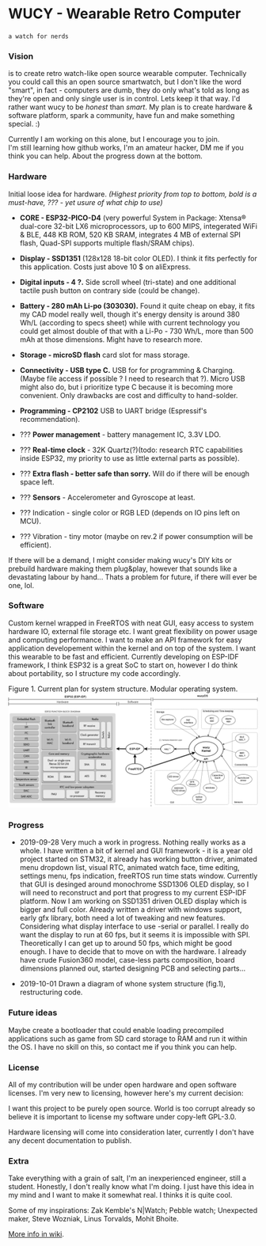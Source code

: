 # WUCY - Wearable Retro Computer

`a watch for nerds`

### Vision

is to create retro watch-like open source wearable computer. Technically you could call this an open source smartwatch, but I don't like the word "smart", in fact - computers are dumb, they do only what's told as long as they're open and only single user is in control. Lets keep it that way. I'd rather want wucy to be _honest_ than _smart_. My plan is to create hardware & software platform, spark a community, have fun and make something special. :)

Currently I am working on this alone, but I encourage you to join.  
I'm still learning how github works, I'm an amateur hacker, DM me if you think you can help. About the progress down at the bottom.

### Hardware

Initial loose idea for hardware.
_(Highest priority from top to bottom, bold is a must-have, ??? - yet usure of what chip to use)_

* **CORE - ESP32-PICO-D4** (very powerful System in Package: Xtensa® dual-core 32-bit LX6 microprocessors, up to 600 MIPS, integerated WiFi & BLE, 448 KB ROM, 520 KB SRAM, integrates 4 MB of external SPI flash, Quad-SPI supports multiple flash/SRAM chips).
* **Display - SSD1351** (128x128 18-bit color OLED). I think it fits perfectly for this application. Costs just above 10 $ on aliExpress.
* **Digital inputs - 4 ?.** Side scroll wheel (tri-state) and one additional tactile push button on contrary side (could be change).
* **Battery - 280 mAh Li-po (303030).** Found it quite cheap on ebay, it fits my CAD model really well, though it's energy density is around 380 Wh/L (according to specs sheet) while with current technology you could get almost double of that with a Li-Po - 730 Wh/L, more than 500 mAh at those dimensions. Might have to research more.
* **Storage - microSD flash** card slot for mass storage.
* **Connectivity - USB type C.** USB for for programming & Charging. (Maybe file access if possible ? I need to research that ?). Micro USB might also do, but i prioritize type C because it is becoming more convenient. Only drawbacks are cost and difficulty to hand-solder. 
* **Programming - CP2102**  USB to UART bridge (Espressif's recommendation).
* ??? **Power management** - battery management IC, 3.3V LDO.
* ??? **Real-time clock** - 32K Quartz(?)(todo: research RTC capabilities inside ESP32, my priority to use as little external parts as possible).
* ??? **Extra flash - better safe than sorry.** Will do if there will be enough space left. 
* ??? **Sensors** - Accelerometer and Gyroscope at least.

* ??? Indication - single color or RGB LED (depends on IO pins left on MCU).
* ??? Vibration - tiny motor (maybe on rev.2 if power consumption will be efficient).

If there will be a demand, I might consider making wucy's DIY kits or prebuild hardware making them plug&play, however that sounds like a devastating labour by hand... Thats a problem for future, if there will ever be one, lol.

### Software 
Custom kernel wrapped in FreeRTOS with neat GUI, easy access to system hardware IO, external file storage etc. I want great flexibility on power usage and computing performance. I want to make an API framework for easy application developement within the kernel and on top of the system. I want this wearable to be fast and efficient. Currently developing on ESP-IDF framework, I think ESP32 is a great SoC to start on, however I do think about portability, so I structure my code accordingly.  

Figure 1. Current plan for system structure. Modular operating system.
![Current plan for system structure. Modular operating system.](./wucy/wucy-code-structure.png)

### Progress

* 2019-09-28 
Very much a work in progress. Nothing really works as a whole. I have written a bit of kernel and GUI framework - it is a year old project started on STM32, it already has working button driver, animated menu dropdown list, visual RTC, animated watch face, time editing, settings menu, fps indication, freeRTOS run time stats window. Currently that GUI is desinged around monochrome SSD1306 OLED display, so I will need to reconstruct and port that progress to my current ESP-IDF platform. Now I am working on SSD1351 driven OLED display which is bigger and full color. Already written a driver with windows support, early gfx library, both need a lot of tweaking and new features. Considering what display interface to use -serial or parallel. I really do want the display to run at 60 fps, but it seems it is impossible with SPI. Theoretically I can get up to around 50 fps, which might be good enough. I have to decide that to move on with the hardware. I already have crude Fusion360 model, case-less parts composition, board dimensions planned out, started designing PCB and selecting parts...

* 2019-10-01
Drawn a diagram of whone system structure (fig.1), restructuring code.

### Future ideas

Maybe create a bootloader that could enable loading precompiled applications such as game from SD card storage to RAM and run it within the OS. I have no skill on this, so contact me if you think you can help.

### License
All of my contribution will be under open hardware and open software licenses. I'm very new to licensing, however here's my current decision:

I want this project to be purely open source. World is too corrupt already so believe it is important to license my software under copy-left GPL-3.0. 

Hardware licensing will come into consideration later, currently I don't have any decent documentation to publish.

### Extra

Take everything with a grain of salt, I'm an inexperienced engineer, still a student. Honestly, I don't really know what I'm doing. I just have this idea in my mind and I want to make it somewhat real. I thinks it is quite cool.

Some of my inspirations: 
Zak Kemble's N|Watch; Pebble watch; 
Unexpected maker, Steve Wozniak, Linus Torvalds, Mohit Bhoite.

[More info in wiki](https://github.com/therram/thera/wiki).
